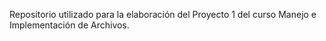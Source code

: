 Repositorio utilizado para la elaboración del Proyecto 1 del curso Manejo e Implementación de Archivos.
